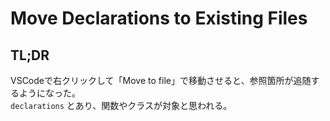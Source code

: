 # Move Declarations to Existing Files

## TL;DR

VSCodeで右クリックして「Move to file」で移動させると、参照箇所が追随するようになった。\
`declarations` とあり、関数やクラスが対象と思われる。
